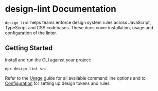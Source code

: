 # design-lint Documentation

`design-lint` helps teams enforce design system rules across JavaScript,
TypeScript and CSS codebases. These docs cover installation, usage and
configuration of the linter.

## Getting Started

Install and run the CLI against your project:

```bash
npx design-lint src
```

Refer to the [Usage](usage.md) guide for all available command line options and
to [Configuration](configuration.md) for setting up design tokens and rules.

